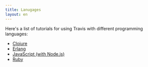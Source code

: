 ```yaml
---
title: Lanugages
layout: en
---
```


Here's a list of tutorials for using Travis with different programming
languages:

* [Clojure](/docs/user/languages/clojure)
* [Erlang](/docs/user/languages/erlang)
* [JavaScript (with Node.js)](/docs/user/languages/javascript-with-nodejs)
* [Ruby](/docs/user/languages/ruby)

  
